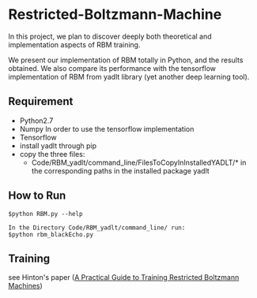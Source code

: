 
# Restricted-Boltzmann-Machine

In this project, we plan to discover deeply both theoretical and implementation aspects of RBM training.

We present our implementation of RBM totally in Python, and the results obtained. We also compare its performance with the tensorflow implementation of RBM from yadlt library (yet another deep learning tool).



## Requirement 

* Python2.7
* Numpy
In order to use the tensorflow implementation
* Tensorflow
* install yadlt through pip
* copy the three files:
	- Code/RBM_yadlt/command_line/FilesToCopyInInstalledYADLT/* in the corresponding paths in the installed package yadlt

## How to Run

```
$python RBM.py --help

In the Directory Code/RBM_yadlt/command_line/ run:
$python rbm_blackEcho.py
```

## Training 

see Hinton's paper ([A Practical Guide to Training Restricted Boltzmann Machines](https://www.cs.toronto.edu/~hinton/absps/guideTR.pdf))


